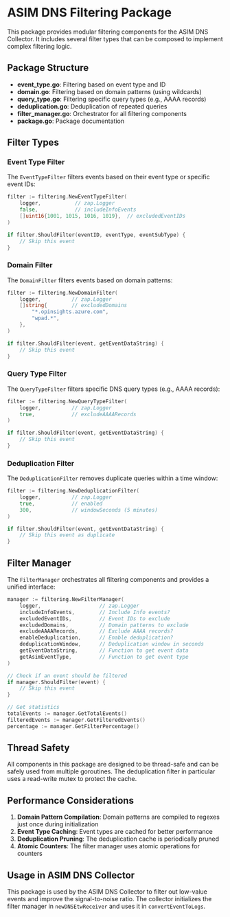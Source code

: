 # ASIM DNS Filtering Package

This package provides modular filtering components for the ASIM DNS Collector. It includes several filter types that can be composed to implement complex filtering logic.

## Package Structure

- **event_type.go**: Filtering based on event type and ID
- **domain.go**: Filtering based on domain patterns (using wildcards)
- **query_type.go**: Filtering specific query types (e.g., AAAA records)
- **deduplication.go**: Deduplication of repeated queries 
- **filter_manager.go**: Orchestrator for all filtering components
- **package.go**: Package documentation

## Filter Types

### Event Type Filter

The `EventTypeFilter` filters events based on their event type or specific event IDs:

```go
filter := filtering.NewEventTypeFilter(
    logger,           // zap.Logger
    false,            // includeInfoEvents
    []uint16{1001, 1015, 1016, 1019},  // excludedEventIDs
)

if filter.ShouldFilter(eventID, eventType, eventSubType) {
    // Skip this event
}
```

### Domain Filter

The `DomainFilter` filters events based on domain patterns:

```go
filter := filtering.NewDomainFilter(
    logger,          // zap.Logger
    []string{        // excludedDomains
        "*.opinsights.azure.com",
        "wpad.*",
    },
)

if filter.ShouldFilter(event, getEventDataString) {
    // Skip this event
}
```

### Query Type Filter

The `QueryTypeFilter` filters specific DNS query types (e.g., AAAA records):

```go
filter := filtering.NewQueryTypeFilter(
    logger,          // zap.Logger
    true,            // excludeAAAARecords
)

if filter.ShouldFilter(event, getEventDataString) {
    // Skip this event
}
```

### Deduplication Filter

The `DeduplicationFilter` removes duplicate queries within a time window:

```go
filter := filtering.NewDeduplicationFilter(
    logger,          // zap.Logger
    true,            // enabled
    300,             // windowSeconds (5 minutes)
)

if filter.ShouldFilter(event, getEventDataString) {
    // Skip this event as duplicate
}
```

## Filter Manager

The `FilterManager` orchestrates all filtering components and provides a unified interface:

```go
manager := filtering.NewFilterManager(
    logger,                   // zap.Logger
    includeInfoEvents,        // Include Info events?
    excludedEventIDs,         // Event IDs to exclude
    excludedDomains,          // Domain patterns to exclude
    excludeAAAARecords,       // Exclude AAAA records?
    enableDeduplication,      // Enable deduplication?
    deduplicationWindow,      // Deduplication window in seconds
    getEventDataString,       // Function to get event data
    getAsimEventType,         // Function to get event type
)

// Check if an event should be filtered
if manager.ShouldFilter(event) {
    // Skip this event
}

// Get statistics
totalEvents := manager.GetTotalEvents()
filteredEvents := manager.GetFilteredEvents()
percentage := manager.GetFilterPercentage()
```

## Thread Safety

All components in this package are designed to be thread-safe and can be safely used from multiple goroutines. The deduplication filter in particular uses a read-write mutex to protect the cache.

## Performance Considerations

1. **Domain Pattern Compilation**: Domain patterns are compiled to regexes just once during initialization
2. **Event Type Caching**: Event types are cached for better performance
3. **Deduplication Pruning**: The deduplication cache is periodically pruned
4. **Atomic Counters**: The filter manager uses atomic operations for counters

## Usage in ASIM DNS Collector

This package is used by the ASIM DNS Collector to filter out low-value events and improve the signal-to-noise ratio. The collector initializes the filter manager in `newDNSEtwReceiver` and uses it in `convertEventToLogs`.

